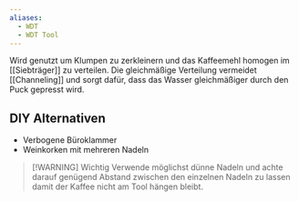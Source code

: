 ```yaml
---
aliases:
  - WDT
  - WDT Tool
---
```

Wird genutzt um Klumpen zu zerkleinern und das Kaffeemehl homogen im [[Siebträger]] zu verteilen. Die gleichmäßige Verteilung vermeidet [[Channeling]] und sorgt dafür, dass das Wasser gleichmäßiger durch den Puck gepresst wird.

## DIY Alternativen

- Verbogene Büroklammer
- Weinkorken mit mehreren Nadeln

> [!WARNING] Wichtig
> Verwende möglichst dünne Nadeln und achte darauf genügend Abstand zwischen den einzelnen Nadeln zu lassen damit der Kaffee nicht am Tool hängen bleibt.

